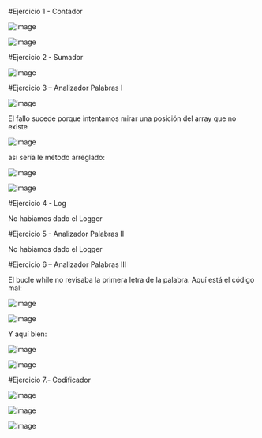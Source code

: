 #Ejercicio 1 - Contador

![image](https://github.com/Car-Cov-del/EDE_UT6_P1/assets/146745199/488c6a23-32ab-4137-9c45-e3bce53597f1)

![image](https://github.com/Car-Cov-del/EDE_UT6_P1/assets/146745199/b656fccb-3b4e-461d-919f-9821dc13e4d8)

#Ejercicio 2 - Sumador

![image](https://github.com/Car-Cov-del/EDE_UT6_P1/assets/146745199/8d53ddcd-6a45-4742-92d5-443e5aa8bd58)

#Ejercicio 3 – Analizador Palabras I

![image](https://github.com/Car-Cov-del/EDE_UT6_P1/assets/146745199/f4e56864-6554-4165-91e9-ef479d472cd0)

El fallo sucede porque intentamos mirar una posición del array que no existe

![image](https://github.com/Car-Cov-del/EDE_UT6_P1/assets/146745199/979bdd68-0aae-480d-b1ac-ed687531c7b2)

así sería le método arreglado: 

![image](https://github.com/Car-Cov-del/EDE_UT6_P1/assets/146745199/64b9d02a-e123-42a0-b561-b0dae5973ca3)

![image](https://github.com/Car-Cov-del/EDE_UT6_P1/assets/146745199/26d8ff6b-c06f-4f05-8c4b-db1f8581b84f)

#Ejercicio 4 - Log

No habiamos dado el Logger

#Ejercicio 5 - Analizador Palabras II

No habiamos dado el Logger

#Ejercicio 6 – Analizador Palabras III

El bucle while no revisaba la primera letra de la palabra. Aquí está el código mal:

![image](https://github.com/Car-Cov-del/EDE_UT6_P1/assets/146745199/cb17dfac-9ee5-4258-b902-4721706af6df)

![image](https://github.com/Car-Cov-del/EDE_UT6_P1/assets/146745199/7e18a91b-b4ae-4f0e-ae89-7409f068b71c)

Y aquí bien:

![image](https://github.com/Car-Cov-del/EDE_UT6_P1/assets/146745199/6101a88b-375e-48f6-a1ee-d58b86496a0b)

![image](https://github.com/Car-Cov-del/EDE_UT6_P1/assets/146745199/8ac5b56a-116e-4145-b7b0-1c060c507acd)

#Ejercicio 7.- Codificador

![image](https://github.com/Car-Cov-del/EDE_UT6_P1/assets/146745199/a202751f-34a3-449d-8a4a-c05458d6796f)

![image](https://github.com/Car-Cov-del/EDE_UT6_P1/assets/146745199/b4bb09e8-76ad-4fe8-af4b-087056159e2c)

![image](https://github.com/Car-Cov-del/EDE_UT6_P1/assets/146745199/a717405b-fd1c-4cca-9fc2-f63144cd22ca)


